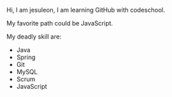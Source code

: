 Hi, I am jesuleon, I am learning GitHub with codeschool.

My favorite path could be JavaScript.

My deadly skill are:

* Java
* Spring
* Git
* MySQL
* Scrum
* JavaScript
